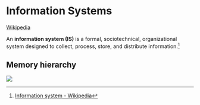 # Information Systems
[Wikipedia](https://en.wikipedia.org/wiki/Information_system)

An **information system (IS)** is a formal, sociotechnical, organizational system designed to collect, process, store, and distribute information.[^wiki]

## Memory hierarchy
![](https://upload.wikimedia.org/wikipedia/commons/0/0c/ComputerMemoryHierarchy.svg)


[^wiki]: [Information system - Wikipedia](https://en.wikipedia.org/wiki/Information_system)